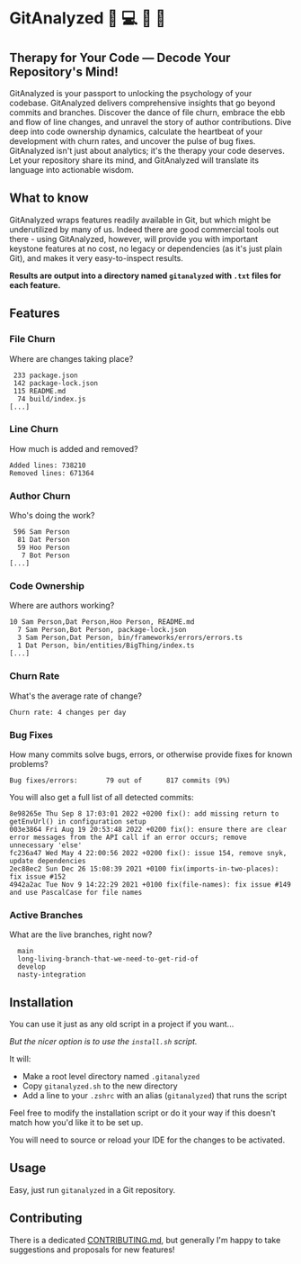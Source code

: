 # GitAnalyzed 🧠 💻 💬 🔮

## Therapy for Your Code — Decode Your Repository's Mind!

GitAnalyzed is your passport to unlocking the psychology of your codebase. GitAnalyzed delivers comprehensive insights that go beyond commits and branches. Discover the dance of file churn, embrace the ebb and flow of line changes, and unravel the story of author contributions. Dive deep into code ownership dynamics, calculate the heartbeat of your development with churn rates, and uncover the pulse of bug fixes. GitAnalyzed isn't just about analytics; it's the therapy your code deserves. Let your repository share its mind, and GitAnalyzed will translate its language into actionable wisdom.

## What to know

GitAnalyzed wraps features readily available in Git, but which might be underutilized by many of us. Indeed there are good commercial tools out there - using GitAnalyzed, however, will provide you with important keystone features at no cost, no legacy or dependencies (as it's just plain Git), and makes it very easy-to-inspect results.

**Results are output into a directory named `gitanalyzed` with `.txt` files for each feature.**

## Features

### File Churn

Where are changes taking place?

```text
 233 package.json
 142 package-lock.json
 115 README.md
  74 build/index.js
[...]
```

### Line Churn

How much is added and removed?

```text
Added lines: 738210
Removed lines: 671364
```

### Author Churn

Who's doing the work?

```text
 596 Sam Person
  81 Dat Person
  59 Hoo Person
   7 Bot Person
[...]
```

### Code Ownership

Where are authors working?

```text
10 Sam Person,Dat Person,Hoo Person, README.md
  7 Sam Person,Bot Person, package-lock.json
  3 Sam Person,Dat Person, bin/frameworks/errors/errors.ts
  1 Dat Person, bin/entities/BigThing/index.ts
[...]
```

### Churn Rate

What's the average rate of change?

```text
Churn rate: 4 changes per day
```

### Bug Fixes

How many commits solve bugs, errors, or otherwise provide fixes for known problems?

```text
Bug fixes/errors:       79 out of      817 commits (9%)
```

You will also get a full list of all detected commits:

```text
8e98265e Thu Sep 8 17:03:01 2022 +0200 fix(): add missing return to getEnvUrl() in configuration setup
003e3864 Fri Aug 19 20:53:48 2022 +0200 fix(): ensure there are clear error messages from the API call if an error occurs; remove unnecessary 'else'
fc236a47 Wed May 4 22:00:56 2022 +0200 fix(): issue 154, remove snyk, update dependencies
2ec88ec2 Sun Dec 26 15:08:39 2021 +0100 fix(imports-in-two-places): fix issue #152
4942a2ac Tue Nov 9 14:22:29 2021 +0100 fix(file-names): fix issue #149 and use PascalCase for file names
```

### Active Branches

What are the live branches, right now?

```text
  main
  long-living-branch-that-we-need-to-get-rid-of
  develop
  nasty-integration
```

## Installation

You can use it just as any old script in a project if you want...

_But the nicer option is to use the `install.sh` script._

It will:

- Make a root level directory named `.gitanalyzed`
- Copy `gitanalyzed.sh` to the new directory
- Add a line to your `.zshrc` with an alias (`gitanalyzed`) that runs the script

Feel free to modify the installation script or do it your way if this doesn't match how you'd like it to be set up.

You will need to source or reload your IDE for the changes to be activated.

## Usage

Easy, just run `gitanalyzed` in a Git repository.

## Contributing

There is a dedicated [CONTRIBUTING.md](CONTRIBUTING.md), but generally I'm happy to take suggestions and proposals for new features!
